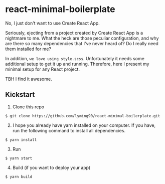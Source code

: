 # react-minimal-boilerplate
No, I just don't want to use Create React App.

Seriously, ejecting from a project created by Create React App is a nightmare to me. What the heck are those peculiar configuration, and why are there so many dependencies that I've never heard of? Do I really need them installed for me?

In addition, `we love using style.scss`. Unfortunately it needs some additional setup to get it up and running. Therefore, here I present my minimal setup for any React project.

TBH I find it awesome.

## Kickstart

1. Clone this repo

```
$ git clone https://github.com/lyming90/react-minimal-boilerplate.git
```

2. I hope you already have yarn installed on your computer. If you have, run the following command to install all dependencies.

```
$ yarn install
```

3. Run

```
$ yarn start
```

4. Build (if you want to deploy your app)

```
$ yarn build
```